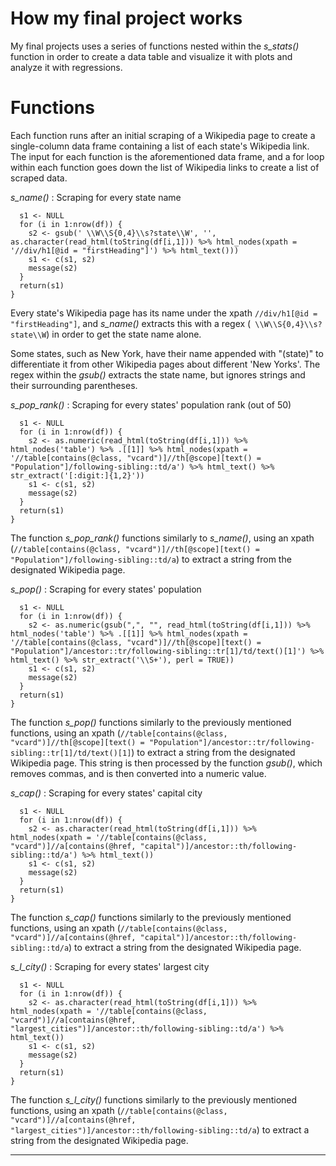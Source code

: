 # How my final project works

My final projects uses a series of functions nested within the _s_stats()_ function in order to create a data table and visualize it with plots and analyze it with regressions.

# Functions

Each function runs after an initial scraping of a Wikipedia page to create a single-column data frame containing a list of each state's Wikipedia link. The input for each function is the aforementioned data frame, and a for loop within each function goes down the list of Wikipedia links to create a list of scraped data.

_s_name()_ : Scraping for every state name
```s_name <- function(df) {
  s1 <- NULL
  for (i in 1:nrow(df)) {
    s2 <- gsub(' \\W\\S{0,4}\\s?state\\W', '', as.character(read_html(toString(df[i,1])) %>% html_nodes(xpath = '//div/h1[@id = "firstHeading"]') %>% html_text()))
    s1 <- c(s1, s2)
    message(s2)
  }
  return(s1)
}
```

Every state's Wikipedia page has its name under the xpath `//div/h1[@id = "firstHeading"]`, and _s_name()_ extracts this with a regex (` \\W\\S{0,4}\\s?state\\W`) in order to get the state name alone.

Some states, such as New York, have their name appended with "(state)" to differentiate it from other Wikipedia pages about different 'New Yorks'. The regex within the _gsub()_ extracts the state name, but ignores strings and their surrounding parentheses.

_s_pop_rank()_ : Scraping for every states' population rank (out of 50)
```s_pop_rank <- function(df) {
  s1 <- NULL
  for (i in 1:nrow(df)) {
    s2 <- as.numeric(read_html(toString(df[i,1])) %>% html_nodes('table') %>% .[[1]] %>% html_nodes(xpath = '//table[contains(@class, "vcard")]//th[@scope][text() = "Population"]/following-sibling::td/a') %>% html_text() %>% str_extract('[:digit:]{1,2}'))
    s1 <- c(s1, s2)
    message(s2)
  }
  return(s1)
}
```

The function _s_pop_rank()_ functions similarly to _s_name()_, using an xpath (`//table[contains(@class, "vcard")]//th[@scope][text() = "Population"]/following-sibling::td/a`) to extract a string from the designated Wikipedia page.

_s_pop()_ : Scraping for every states' population
```s_pop <- function(df) {
  s1 <- NULL
  for (i in 1:nrow(df)) {
    s2 <- as.numeric(gsub(",", "", read_html(toString(df[i,1])) %>% html_nodes('table') %>% .[[1]] %>% html_nodes(xpath = '//table[contains(@class, "vcard")]//th[@scope][text() = "Population"]/ancestor::tr/following-sibling::tr[1]/td/text()[1]') %>% html_text() %>% str_extract('\\S+'), perl = TRUE))
    s1 <- c(s1, s2)
    message(s2)
  }
  return(s1)
}
```

The function _s_pop()_ functions similarly to the previously mentioned functions, using an xpath (`//table[contains(@class, "vcard")]//th[@scope][text() = "Population"]/ancestor::tr/following-sibling::tr[1]/td/text()[1]`) to extract a string from the designated Wikipedia page. This string is then processed by the function _gsub()_, which removes commas, and is then converted into a numeric value.

_s_cap()_ : Scraping for every states' capital city
```s_cap <- function(df) {
  s1 <- NULL
  for (i in 1:nrow(df)) {
    s2 <- as.character(read_html(toString(df[i,1])) %>% html_nodes(xpath = '//table[contains(@class, "vcard")]//a[contains(@href, "capital")]/ancestor::th/following-sibling::td/a') %>% html_text())
    s1 <- c(s1, s2)
    message(s2)
  }
  return(s1)
}
```

The function _s_cap()_ functions similarly to the previously mentioned functions, using an xpath (`//table[contains(@class, "vcard")]//a[contains(@href, "capital")]/ancestor::th/following-sibling::td/a`) to extract a string from the designated Wikipedia page.

_s_l_city()_ : Scraping for every states' largest city
```s_l_city <- function(df) {
  s1 <- NULL
  for (i in 1:nrow(df)) {
    s2 <- as.character(read_html(toString(df[i,1])) %>% html_nodes(xpath = '//table[contains(@class, "vcard")]//a[contains(@href, "largest_cities")]/ancestor::th/following-sibling::td/a') %>% html_text())
    s1 <- c(s1, s2)
    message(s2)
  }
  return(s1)
}
```

The function _s_l_city()_ functions similarly to the previously mentioned functions, using an xpath (`//table[contains(@class, "vcard")]//a[contains(@href, "largest_cities")]/ancestor::th/following-sibling::td/a`) to extract a string from the designated Wikipedia page.

---
